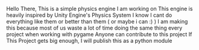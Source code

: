 Hello There,
This is a simple physics engine I am working on
This engine is heavily inspired by Unity Engine's Physics System
I know I cant do everything like them or better than them ( or maybe i can :) )
I am making this because most of us waste a lot of time doing the same thing every project when working with pygame
Anyone can contribute to this project
If This Project gets big enough, I will publish this as a python module